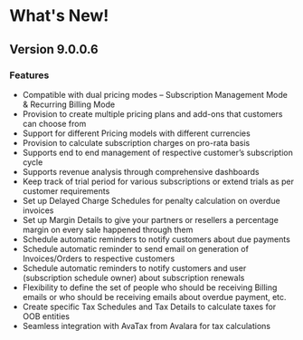 # What's New!

## Version 9.0.0.6

### Features

* Compatible with dual pricing modes – Subscription Management Mode & Recurring Billing Mode
* Provision to create multiple pricing plans and add-ons that customers can choose from&#x20;
* Support for different Pricing models with different currencies&#x20;
* Provision to calculate subscription charges on pro-rata basis&#x20;
* Supports end to end management of respective customer’s subscription cycle&#x20;
* Supports revenue analysis through comprehensive dashboards&#x20;
* Keep track of trial period for various subscriptions or extend trials as per customer requirements
* Set up Delayed Charge Schedules for penalty calculation on overdue invoices&#x20;
* Set up Margin Details to give your partners or resellers a percentage margin on every sale happened through them&#x20;
* Schedule automatic reminders to notify customers about due payments&#x20;
* Schedule automatic reminder to send email on generation of Invoices/Orders to respective customers
* Schedule automatic reminders to notify customers and user (subscription schedule owner) about subscription renewals
* Flexibility to define the set of people who should be receiving Billing emails or who should be receiving emails about overdue payment, etc.&#x20;
* Create specific Tax Schedules and Tax Details to calculate taxes for OOB entities&#x20;
* Seamless integration with AvaTax from Avalara for tax calculations

